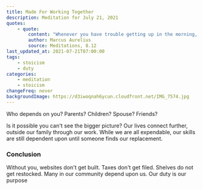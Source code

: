 ```yaml
---
title: Made For Working Together
description: Meditation for July 21, 2021
quotes:
    - quote:
        content: "Whenever you have trouble getting up in the morning, remind yourself that you've been made by nature for the purpose of working with others, whereas even unthinking animals share sleeping. And it's our own natural purpose that is more fitting and more satisfying."
        author: Marcus Aurelius
        source: Meditations, 8.12
last_updated_at: 2021-07-21T07:00:00
tags:
    - stoicism
    - duty
categories:
    - meditation
    - stoicism
changeFreq: never
backgroundImage: https://d3iwoqnah6ycun.cloudfront.net/IMG_7574.jpg
---
```


Who depends on you? Parents? Children? Spouse? Friends?

Is it possible you can't see the bigger picture? Our lives connect further, outside our family through our work. While 
we are all expendable, our skills are still dependent upon until someone finds our replacement.

### Conclusion

Without you, websites don't get built. Taxes don't get filed. Shelves do not get restocked. Many in our community depend 
upon us. Our duty is our purpose
